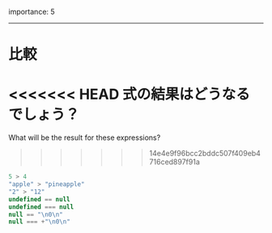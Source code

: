 importance: 5

---

# 比較

<<<<<<< HEAD
式の結果はどうなるでしょう？
=======
What will be the result for these expressions?
>>>>>>> 14e4e9f96bcc2bddc507f409eb4716ced897f91a

```js no-beautify
5 > 4
"apple" > "pineapple"
"2" > "12"
undefined == null
undefined === null
null == "\n0\n"
null === +"\n0\n"
```
